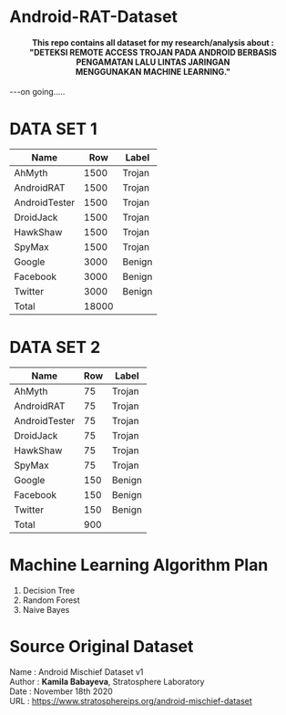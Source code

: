 # Android-RAT-Dataset
<h4 align="center">This repo contains all dataset for my research/analysis about : <br>
"DETEKSI REMOTE ACCESS TROJAN PADA ANDROID BERBASIS PENGAMATAN LALU LINTAS JARINGAN <br> MENGGUNAKAN MACHINE LEARNING." </h4>

---on going.....

# DATA SET 1
| Name | Row | Label |
| ---------- | ---------- | ---------- |
| AhMyth | 1500 | Trojan |
| AndroidRAT | 1500 | Trojan |
| AndroidTester | 1500 | Trojan |
| DroidJack | 1500 | Trojan |
| HawkShaw | 1500 | Trojan |
| SpyMax | 1500 | Trojan |
| Google | 3000 | Benign |
| Facebook | 3000 | Benign |
| Twitter | 3000 | Benign |
| Total | 18000 |  |


# DATA SET 2
| Name | Row | Label |
| ---------- | ---------- | ---------- |
| AhMyth | 75 | Trojan |
| AndroidRAT | 75 | Trojan |
| AndroidTester | 75 | Trojan |
| DroidJack | 75 | Trojan |
| HawkShaw | 75 | Trojan |
| SpyMax | 75 | Trojan |
| Google | 150 | Benign |
| Facebook | 150 | Benign |
| Twitter | 150 | Benign |
| Total | 900 |  |


# Machine Learning Algorithm Plan
1. Decision Tree
2. Random Forest
3. Naive Bayes

# Source Original Dataset
Name : Android Mischief Dataset v1<br>
Author : <b>Kamila Babayeva</b>, Stratosphere Laboratory<br>
Date : November 18th 2020<br>
URL : https://www.stratosphereips.org/android-mischief-dataset

